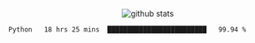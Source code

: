 <!-- <h1 align="center">Hello 👋 </h3> -->

<p align="center">
  <img src="https://github-readme-stats.vercel.app/api?username=syeehyn&hide=stars,prs,issues,contribs&count_private=true&hide_title=true" alt="github stats" />
</p>

<!--START_SECTION:waka-->
```text
Python   18 hrs 25 mins  █████████████████████████   99.94 % 
```
<!--END_SECTION:waka-->
